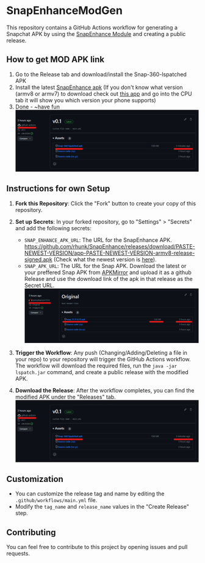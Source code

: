 # SnapEnhanceModGen

This repository contains a GitHub Actions workflow for generating a Snapchat APK by using the [SnapEnhance Module](https://github.com/rhunk/SnapEnhance) and creating a public release.

## How to get MOD APK link
1. Go to the Release tab and download/install the Snap-360-lspatched APK
2. Install the latest [SnapEnhance apk](https://github.com/rhunk/SnapEnhance/releases/latest) (If you don't know what version (armv8 or armv7) to download check out [this app](https://play.google.com/store/apps/details?id=com.abs.cpu_z_advance&hl=de&gl=US) and go into the CPU tab it will show you which version your phone supports)
3. Done - ~have fun
![MOD APK Image](REDME_IMG/modapk.png)   

## Instructions for own Setup

1. **Fork this Repository**: Click the "Fork" button to create your copy of this repository.

2. **Set up Secrets**: In your forked repository, go to "Settings" > "Secrets" and add the following secrets:

   - `SNAP_ENHANCE_APK_URL`: The URL for the SnapEnhance APK. https://github.com/rhunk/SnapEnhance/releases/download/PASTE-NEWEST-VERSION/app-PASTE-NEWEST-VERSION-armv8-release-signed.apk (Check what the newest version is [here](https://github.com/rhunk/SnapEnhance/releases/latest)).
   - `SNAP_APK_URL`: The URL for the Snap APK. Download the latest or your preffered Snap APK from [APKMirror](https://www.apkmirror.com/apk/snap-inc/snapchat/) and upload it as a github Release and use the download link of the apk in that release as the Secret URL.
     ![SNAP APK Image](REDME_IMG/snapapk.png)  

3. **Trigger the Workflow**: Any push (Changing/Adding/Deleting a file in your repo) to your repository will trigger the GitHub Actions workflow. The workflow will download the required files, run the `java -jar lspatch.jar` command, and create a public release with the modified APK.

4. **Download the Release**: After the workflow completes, you can find the modified APK under the "Releases" tab.
![MOD APK Image](REDME_IMG/modapk.png) 
## Customization

- You can customize the release tag and name by editing the `.github/workflows/main.yml` file.
- Modify the `tag_name` and `release_name` values in the "Create Release" step.

## Contributing

You can feel free to contribute to this project by opening issues and pull requests.

